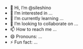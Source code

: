 - 👋 Hi, I’m @sileshino
- 👀 I’m interested in ...
- 🌱 I’m currently learning ...
- 💞️ I’m looking to collaborate on ...
- 📫 How to reach me ...
- 😄 Pronouns: ...
- ⚡ Fun fact: ...

<!---
sileshino/sileshino is a ✨ special ✨ repository because its `README.md` (this file) appears on your GitHub profile.
You can click the Preview link to take a look at your changes.
--->
